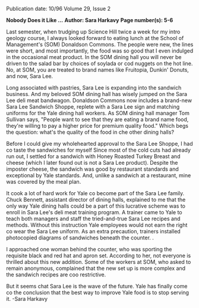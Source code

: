 Publication date: 10/96
Volume 29, Issue 2

**Nobody Does it Like ...**
**Author: Sara Harkavy**
**Page number(s): 5-6**

Last semester, when trudging up Science 
Hill twice a week for my intro geology course, 
I always looked forward to eating lunch at the 
School of Management's (SOM) Donaldson 
Commons. The people were new, the lines 
were short, and most importantly, the food 
was so good that I even indulged in the 
occasional meat product. In the SOM dining 
hall you will never be driven to the salad bar 
by choices of soylada or cod nuggets on the 
hot line. No, at SOM, you are treated to brand 
names like Fruitopia, Dunkin' Donuts, and 
now, Sara Lee. 

Long associated with pastries, Sara Lee is 
expanding into the sandwich business. And 
my beloved SOM dining hall has wisely 
jumped on the Sara Lee deli meat 
bandwagon. Donaldson Commons now 
includes a brand-new Sara Lee Sandwich 
Shoppe, replete with a Sara Lee sign 
and matching uniforms for the Yale 
dining hall workers. As SOM 
dining hall manager Tom Sullivan 
says, "People want to see that 
they are eating a brand name 
food, they're willing to pay a 
higher price for premium 
quality food." Which begs the question: what's 
the quality of the food in che other dining 
halls? 

Before I could give my wholehearted 
approval to the Sara Lee Shoppe, I had co taste 
the sandwiches for myself Since most of the 
cold cuts had already run out, I settled for a 
sandwich with Honey Roasted Turkey Breast 
and cheese (which I later found out is not a 
Sara Lee product). Despite the imposter 
cheese, the sandwich was good by restaurant 
standards and exceptional by Yale standards. 
And, unlike a sandwich at a restaurant, mine 
was covered by the meal plan. 

It cook a lot of hard work for Yale co 
become part of the Sara Lee family. Chuck 
Bennett, assistant director of dining halls, 
explained to me that the only way Yale dining 
halls could be a part of this lucrative scheme 
was to enroll in Sara Lee's deli meat training 
program. A trainer came to Yale to teach both 
managers and staff the tried-and-true Sara Lee 
recipes and methods. Without this instruction 
Yale employees would not earn the right co 
wear the Sara Lee uniform. As an extra 
precaution, trainers installed photocopied 
diagrams of sandwiches beneath the counter. . 

I approached one woman behind the 
counter, who was sporting the requisite black 
and red hat and apron set. According to her, 
not everyone is thrilled about this new 
addition. Some of the workers at SOM, who 
asked to remain anonymous, complained that 
the new set up is more complex and the 
sandwich recipes are coo restrictive. 

But it seems chat Sara Lee is the wave of 
the future. Yale has finally come co the 
conclusion that the best way to improve Yale 
food is to stop serving it. 
-Sara Harkavy